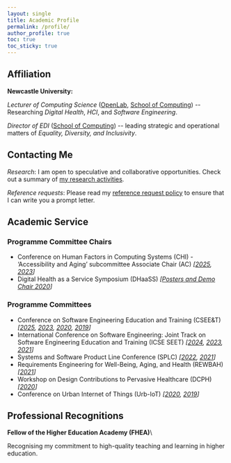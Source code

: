 ```yaml
---
layout: single
title: Academic Profile
permalink: /profile/
author_profile: true
toc: true
toc_sticky: true
---
```

<!-- markdownlint-disable MD033 -->

## <i class="fas fa-university fa-fw headingIcon" aria-hidden="true"></i>Affiliation

**Newcastle University:**

_Lecturer of Computing Science_ ([OpenLab](https://openlab.ncl.ac.uk/), [School of Computing](https://www.ncl.ac.uk/computing/)) -- Researching _Digital Health_, _HCI_, and _Software Engineering_.

_Director of EDI_ ([School of Computing](https://www.ncl.ac.uk/computing/)) -- leading strategic and operational matters of _Equality, Diversity, and Inclusivity_.

<!-- _[Previously at]_ **Lancaster University** (2014-2021) &mdash; Senior Research Associate in the [Centre on Digital Health and Quality of Life Technologies](https://staging-digitalhealthlancaster-xyz.stackstaging.com/), within the [School of Computing and Communications](https://www.lancaster.ac.uk/scc/). -->

## <i class="far fa-envelope fa-fw headingIcon" aria-hidden="true"></i>Contacting Me

_Research_: I am open to speculative and collaborative opportunities. Check out a summary of [my research activities](/research/).

_Reference requests_: Please read my [reference request policy](/reference-request/) to ensure that I can write you a prompt letter.

## <i class="fas fa-users fa-fw headingIcon" aria-hidden="true"></i>Academic Service

### Programme Committee Chairs

- Conference on Human Factors in Computing Systems (CHI) - ‘Accessibility and Aging’ subcommittee Associate Chair (AC) _[[2025](https://chi2025.acm.org/subcommittees/selecting-a-subcommittee/#accessibility_and_aging), [2023](https://chi2023.acm.org/subcommittees/accessibility-and-aging/)]_
- Digital Health as a Service Symposium (DHaaSS) _[[Posters and Demo Chair 2020](https://conferences.computer.org/services/2020/symposia/dhaass.html)]_

### Programme Committees

- Conference on Software Engineering Education and Training (CSEE&T) _[[2025](https://conf.researchr.org/committee/icse-2025/cseet-2025-papers-program-committee), [2023](https://conf.researchr.org/committee/cseet-2023/program-committee), [2020](https://ase.in.tum.de/cseet2020/index.php/program-committee/), [2019](https://hicss.hawaii.edu/tracks-54/software-engineering-education/)]_
- International Conference on Software Engineering: Joint Track on Software Engineering Education and Training (ICSE SEET) _[[2024](https://conf.researchr.org/committee/icse-2024/icse-2024-joint-track-on-software-engineering-education-and-training-joint-track-on-software-engineering-education-and-training), [2023](https://conf.researchr.org/committee/icse-2023/icse-2023-joint-track-on-software-engineering-education-and-training-joint-track-on-software-engineering-education-and-training), [2021](https://conf.researchr.org/committee/icse-2021/icse-2021-software-engineering-in-education-and-training-program-committee)]_
- Systems and Software Product Line Conference (SPLC) _[[2022](http://2022.splc.net/committees/program-committees/), [2021](https://splc2021.net/committees/program-committees)]_
- Requirements Engineering for Well-Being, Aging, and Health (REWBAH) _[[2021](https://sites.google.com/view/rewbah2021)]_
- Workshop on Design Contributions to Pervasive Healthcare (DCPH) _[[2020](https://pervasivehealth.org/design-contributions-pervasive-healthcare-workshop/)]_
- Conference on Urban Internet of Things (Urb-IoT) _[[2020](https://urbaniot.eai-conferences.org/2020/technical-program-committee/), [2019](https://urbaniot2019.eai-conferences.org/29-2/)]_

## <i class="fas fa-id-card-clip fa-fw headingIcon" aria-hidden="true"></i>Professional Recognitions

**Fellow of the Higher Education Academy (FHEA)**\
<!-- _Awarded_: 2024\ -->
Recognising my commitment to high-quality teaching and learning in higher education.
